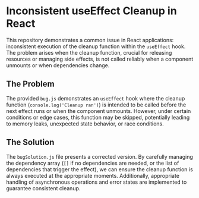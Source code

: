 # Inconsistent useEffect Cleanup in React

This repository demonstrates a common issue in React applications: inconsistent execution of the cleanup function within the `useEffect` hook.  The problem arises when the cleanup function, crucial for releasing resources or managing side effects, is not called reliably when a component unmounts or when dependencies change.

## The Problem
The provided `bug.js` demonstrates an `useEffect` hook where the cleanup function (`console.log('Cleanup ran')`) is intended to be called before the next effect runs or when the component unmounts.  However, under certain conditions or edge cases, this function may be skipped, potentially leading to memory leaks, unexpected state behavior, or race conditions.

## The Solution
The `bugSolution.js` file presents a corrected version. By carefully managing the dependency array (`[]` if no dependencies are needed, or the list of dependencies that trigger the effect), we can ensure the cleanup function is always executed at the appropriate moments.   Additionally, appropriate handling of asynchronous operations and error states are implemented to guarantee consistent cleanup.